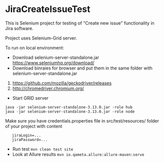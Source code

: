 # JiraCreateIssueTest

This is Selenium project for testing of "Create new issue" functionality in Jira software.

Project uses Selenium-Grid server.

To run on local environment:

* Download selenium-server-standalone.jar
https://www.seleniumhq.org/download/
* Download binraies for browser and put them in the same folder with selenium-server-standalone.jar
1) https://github.com/mozilla/geckodriver/releases
2) http://chromedriver.chromium.org/
* Start GRID server
```
java -jar selenium-server-standalone-3.13.0.jar -role hub
java -jar selenium-server-standalone-3.13.0.jar -role node
```

Make sure you have credentials.properties file in src/test/resources/ folder of your project with content
```
   jiraLogin=...
   jiraPassword=...
```

* Run test
```mvn clean test site```
* Look at Allure results
``` mvn io.qameta.allure:allure-maven:serve ```